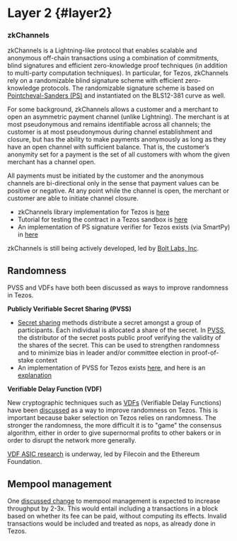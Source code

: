 # Layer 2 {#layer2}


### zkChannels
zkChannels is a Lightning-like protocol that enables scalable and anonymous off-chain transactions using a combination of commitments, blind signatures and efficient zero-knowledge proof techniques (in addition to multi-party computation techniques). In particular, for Tezos, zkChannels rely on a randomizable blind signature scheme with efficient zero-knowledge protocols. The randomizable signature scheme is based on [Pointcheval-Sanders (PS)](https://eprint.iacr.org/2015/525.pdf) and instantiated on the BLS12-381 curve as well.

For some background, zkChannels allows a customer and a merchant to open an asymmetric payment channel (unlike Lightning). The merchant is at most pseudonymous and remains identifiable across all channels; the customer is at most pseudonymous during channel establishment and closure, but has the ability to make payments anonymously as long as they have an open channel with sufficient balance. That is, the customer’s anonymity set for a payment is the set of all customers with whom the given merchant has a channel open.

All payments must be initiated by the customer and the anonymous channels are bi-directional only in the sense that payment values can be positive or negative. At any point while the channel is open, the merchant or customer are able to initiate channel closure.

* zkChannels library implementation for Tezos is [here](https://github.com/boltlabs-inc/libzkchannels)
* Tutorial for testing the contract in a Tezos sandbox is [here](https://github.com/boltlabs-inc/libzkchannels/blob/master/tezos-sandbox/tutorial_pt1_setup.md)
* An implementation of PS signature verifier for Tezos exists (via SmartPy) in [here](https://github.com/boltlabs-inc/libzkchannels/blob/master/tezos-sandbox/tests_python/zkchannels_contract_v2/zkchannel_smartpy_script.py)

zkChannels is still being actively developed, led by [Bolt Labs, Inc](https://boltlabs.tech).

## Randomness
PVSS and VDFs have both been discussed as ways to improve randomness in Tezos.

**Publicly Verifiable Secret Sharing (PVSS)**
* [Secret sharing](https://en.wikipedia.org/wiki/Secret_sharing) methods distribute a secret amongst a group of participants. Each individual is allocated a share of the secret. In [PVSS](https://en.wikipedia.org/wiki/Publicly_Verifiable_Secret_Sharing), the distributor of the secret posts public proof verifying the validity of the shares of the secret. This can be used to strengthen randomness and to minimize bias in leader and/or committee election in proof-of-stake context
* An implementation of PVSS for Tezos exists [here](https://gitlab.com/tezos/tezos/blob/master/src/lib_crypto/pvss.ml), and here is an [explanation](https://www.reddit.com/r/tezos/comments/9gpiia/pvss_documentation/)

**Verifiable Delay Function (VDF)**

New cryptographic techniques such as [VDFs](https://eprint.iacr.org/2018/601.pdf) (Verifiable Delay Functions) have been [discussed](https://medium.com/tezos/a-few-directions-to-improve-tezos-15359c79ec0f) as a way to improve randomness on Tezos. This is important because baker selection on Tezos relies on randomness. The stronger the randomness, the more difficult it is to "game" the consensus algorithm, either in order to give supernormal profits to other bakers or in order to disrupt the network more generally. 

[VDF ASIC research](https://vdfresearch.org/) is underway, led by Filecoin and the Ethereum Foundation.

## Mempool management

One [discussed change](https://medium.com/tezos/a-few-directions-to-improve-tezos-15359c79ec0f) to mempool management is expected to increase throughput by 2-3x. This would entail including a transactions in a block based on whether its fee can be paid, without computing its effects. Invalid transactions would be included and treated as nops, as already done in Tezos.
